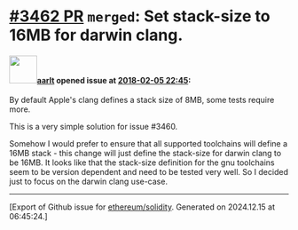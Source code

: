 # [\#3462 PR](https://github.com/ethereum/solidity/pull/3462) `merged`: Set stack-size to 16MB for darwin clang.

#### <img src="https://avatars.githubusercontent.com/u/5008794?u=aa5f725afdad81154a79cd5ab6be9340b08da4a9&v=4" width="50">[aarlt](https://github.com/aarlt) opened issue at [2018-02-05 22:45](https://github.com/ethereum/solidity/pull/3462):

By default Apple's clang defines a stack size of 8MB, some tests require more.

This is a very simple solution for issue #3460.

Somehow I would prefer to ensure that all supported toolchains will define a 16MB stack - this  change will just define the stack-size for darwin clang to be 16MB. It looks like that the stack-size definition for the gnu toolchains seem to be version dependent and need to be tested very well. So I decided just to focus on the darwin clang use-case.




-------------------------------------------------------------------------------



[Export of Github issue for [ethereum/solidity](https://github.com/ethereum/solidity). Generated on 2024.12.15 at 06:45:24.]
